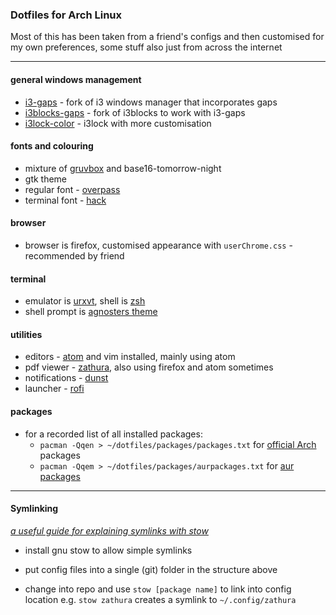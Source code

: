 ### Dotfiles for Arch Linux

Most of this has been taken from a friend's configs and then customised for my own preferences, some stuff also just from across the internet

---

#### general windows management

* [i3-gaps](https://github.com/Airblader/i3) - fork of i3 windows manager that incorporates gaps
* [i3blocks-gaps](https://github.com/Airblader/i3blocks-gaps) - fork of i3blocks to work with i3-gaps
* [i3lock-color](https://github.com/chrjguill/i3lock-color) - i3lock with more customisation

#### fonts and colouring

* mixture of [gruvbox](https://github.com/morhetz/gruvbox) and base16-tomorrow-night
* gtk theme
* regular font - [overpass](http://overpassfont.org/)
* terminal font - [hack](https://sourcefoundry.org/hack/)

#### browser

* browser is firefox, customised appearance with `userChrome.css` - recommended by friend

#### terminal

* emulator is [urxvt](https://wiki.archlinux.org/index.php/Rxvt-unicode), shell is [zsh](https://wiki.archlinux.org/index.php/zsh)
* shell prompt is [agnosters theme](https://github.com/robbyrussell/oh-my-zsh/wiki/Themes)

#### utilities

* editors - [atom](https://atom.io/) and vim installed, mainly using atom
* pdf viewer - [zathura](https://pwmt.org/projects/zathura/), also using firefox and atom sometimes
* notifications - [dunst](https://dunst-project.org/)
* launcher - [rofi](https://davedavenport.github.io/rofi/)

#### packages

* for a recorded list of all installed packages:
	- `pacman -Qqen > ~/dotfiles/packages/packages.txt` for [official Arch](https://www.archlinux.org/packages/) packages
	- `pacman -Qqem > ~/dotfiles/packages/aurpackages.txt` for [aur packages](https://aur.archlinux.org/)

---

#### Symlinking

[_a useful guide for explaining symlinks with stow_](http://brandon.invergo.net/news/2012-05-26-using-gnu-stow-to-manage-your-dotfiles.html)

- install gnu stow to allow simple symlinks

- put config files into a single (git) folder in the structure above

- change into repo and use `stow [package name]` to link into config location e.g. `stow zathura` creates a symlink to `~/.config/zathura`
